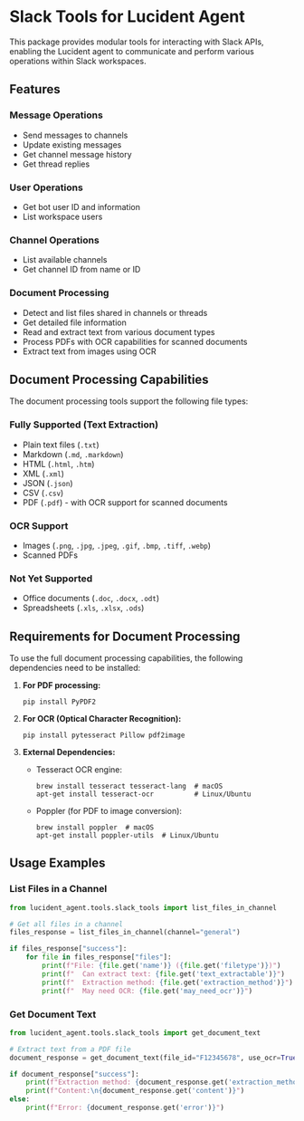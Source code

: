 # Slack Tools for Lucident Agent

This package provides modular tools for interacting with Slack APIs, enabling the Lucident agent to communicate and perform various operations within Slack workspaces.

## Features

### Message Operations
- Send messages to channels
- Update existing messages
- Get channel message history
- Get thread replies

### User Operations
- Get bot user ID and information
- List workspace users

### Channel Operations
- List available channels
- Get channel ID from name or ID

### Document Processing
- Detect and list files shared in channels or threads
- Get detailed file information
- Read and extract text from various document types
- Process PDFs with OCR capabilities for scanned documents
- Extract text from images using OCR

## Document Processing Capabilities

The document processing tools support the following file types:

### Fully Supported (Text Extraction)
- Plain text files (`.txt`)
- Markdown (`.md`, `.markdown`)
- HTML (`.html`, `.htm`)
- XML (`.xml`)
- JSON (`.json`)
- CSV (`.csv`)
- PDF (`.pdf`) - with OCR support for scanned documents

### OCR Support
- Images (`.png`, `.jpg`, `.jpeg`, `.gif`, `.bmp`, `.tiff`, `.webp`)
- Scanned PDFs

### Not Yet Supported
- Office documents (`.doc`, `.docx`, `.odt`)
- Spreadsheets (`.xls`, `.xlsx`, `.ods`)

## Requirements for Document Processing

To use the full document processing capabilities, the following dependencies need to be installed:

1. **For PDF processing:**
   ```
   pip install PyPDF2
   ```

2. **For OCR (Optical Character Recognition):**
   ```
   pip install pytesseract Pillow pdf2image
   ```

3. **External Dependencies:**
   - Tesseract OCR engine:
     ```
     brew install tesseract tesseract-lang  # macOS
     apt-get install tesseract-ocr          # Linux/Ubuntu
     ```
   - Poppler (for PDF to image conversion):
     ```
     brew install poppler  # macOS
     apt-get install poppler-utils  # Linux/Ubuntu
     ```

## Usage Examples

### List Files in a Channel
```python
from lucident_agent.tools.slack_tools import list_files_in_channel

# Get all files in a channel
files_response = list_files_in_channel(channel="general")

if files_response["success"]:
    for file in files_response["files"]:
        print(f"File: {file.get('name')} ({file.get('filetype')})")
        print(f"  Can extract text: {file.get('text_extractable')}")
        print(f"  Extraction method: {file.get('extraction_method')}")
        print(f"  May need OCR: {file.get('may_need_ocr')}")
```

### Get Document Text
```python
from lucident_agent.tools.slack_tools import get_document_text

# Extract text from a PDF file
document_response = get_document_text(file_id="F12345678", use_ocr=True)

if document_response["success"]:
    print(f"Extraction method: {document_response.get('extraction_method')}")
    print(f"Content:\n{document_response.get('content')}")
else:
    print(f"Error: {document_response.get('error')}") 